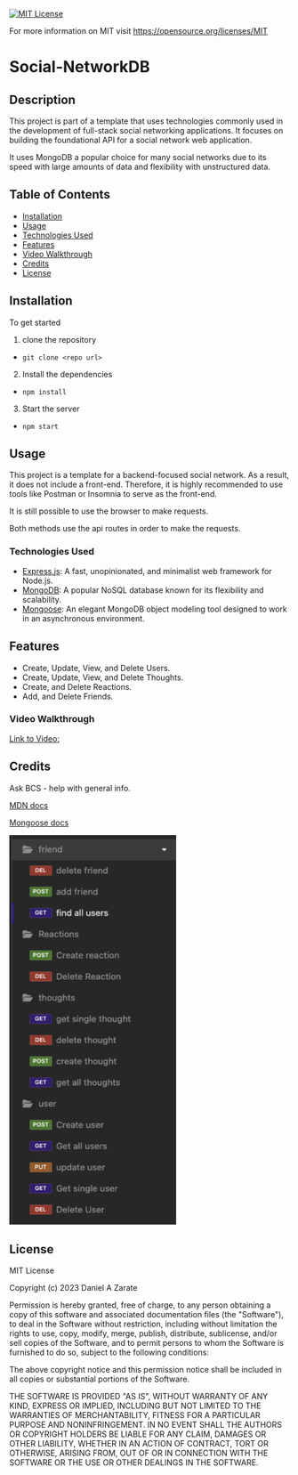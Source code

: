 [![MIT License](https://img.shields.io/badge/License-MIT-blue.svg)](https://opensource.org/licenses/MIT)

For more information on MIT visit https://opensource.org/licenses/MIT

# Social-NetworkDB

## Description

This project is part of a template that uses technologies commonly used in the development of full-stack social networking applications. It focuses on building the foundational API for a social network web application.

It uses MongoDB a popular choice for many social networks due to its speed with large amounts of data and flexibility with unstructured data.

## Table of Contents

- [Installation](#installation)
- [Usage](#usage)
- [Technologies Used](#technologies-used)
- [Features](#features)
- [Video Walkthrough](#video-walkthrough)
- [Credits](#credits)
- [License](#license)

## Installation

To get started
1. clone the repository
* `git clone <repo url>`
2. Install the dependencies
* `npm install`
3. Start the server
* `npm start`
## Usage

This project is a template for a backend-focused social network. As a result, it does not include a front-end. Therefore, it is highly recommended to use tools like Postman or Insomnia to serve as the front-end.

It is still possible to use the browser to make requests.

Both methods use the api routes in order to make the requests.



### Technologies Used

* <a href="https://expressjs.com/">Express.js</a>: A fast, unopinionated, and minimalist web framework for Node.js.
* <a href="https://www.mongodb.com/">MongoDB</a>: A popular NoSQL database known for its flexibility and scalability.
* <a href="https://mongoosejs.com/docs/">Mongoose</a>: An elegant MongoDB object modeling tool designed to work in an asynchronous environment.

## Features

- Create, Update, View, and Delete Users.
- Create, Update, View, and Delete Thoughts.
- Create, and Delete Reactions.
- Add, and Delete Friends.

### Video Walkthrough
<a href="https://drive.google.com/file/d/1XGvuwoD931PMAsJwmRBiDk7Pj2Bk-B-8/view">Link to Video:</a>

## Credits

Ask BCS - help with general info.

<a href="https://developer.mozilla.org/en-US/">MDN docs</a>

<a href="https://mongoosejs.com/docs/">Mongoose docs</a>

<img src="./assets/website.png" alt="insomnia routes" width="300px" height="700px">

## License

MIT License

Copyright (c) 2023 Daniel A Zarate

Permission is hereby granted, free of charge, to any person obtaining a copy
of this software and associated documentation files (the "Software"), to deal
in the Software without restriction, including without limitation the rights
to use, copy, modify, merge, publish, distribute, sublicense, and/or sell
copies of the Software, and to permit persons to whom the Software is
furnished to do so, subject to the following conditions:

The above copyright notice and this permission notice shall be included in all
copies or substantial portions of the Software.

THE SOFTWARE IS PROVIDED "AS IS", WITHOUT WARRANTY OF ANY KIND, EXPRESS OR
IMPLIED, INCLUDING BUT NOT LIMITED TO THE WARRANTIES OF MERCHANTABILITY,
FITNESS FOR A PARTICULAR PURPOSE AND NONINFRINGEMENT. IN NO EVENT SHALL THE
AUTHORS OR COPYRIGHT HOLDERS BE LIABLE FOR ANY CLAIM, DAMAGES OR OTHER
LIABILITY, WHETHER IN AN ACTION OF CONTRACT, TORT OR OTHERWISE, ARISING FROM,
OUT OF OR IN CONNECTION WITH THE SOFTWARE OR THE USE OR OTHER DEALINGS IN THE
SOFTWARE.
